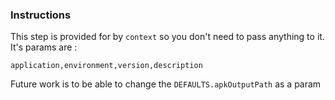 ### Instructions

This step is provided for by `context` so you don't need to pass anything to it.
It's params are :

`application,environment,version,description`

Future work is to be able to change the `DEFAULTS.apkOutputPath` as a param